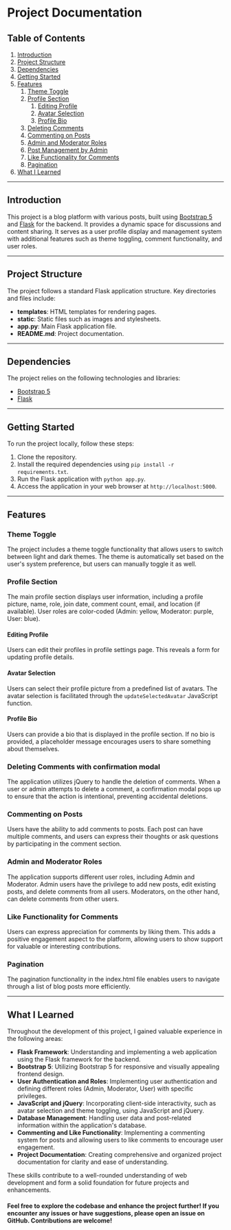 # Project Documentation

## Table of Contents

1. [Introduction](#introduction)
2. [Project Structure](#project-structure)
3. [Dependencies](#dependencies)
4. [Getting Started](#getting-started)
5. [Features](#features)
   1. [Theme Toggle](#theme-toggle)
   2. [Profile Section](#profile-section)
      1. [Editing Profile](#editing-profile)
      2. [Avatar Selection](#avatar-selection)
      3. [Profile Bio](#profile-bio)
   4. [Deleting Comments](#deleting-comments)
   5. [Commenting on Posts](#commenting-on-posts)
   6. [Admin and Moderator Roles](#admin-and-moderator-roles)
   7. [Post Management by Admin](#post-management-by-admin)
   8. [Like Functionality for Comments](#like-functionality-for-comments)
   9. [Pagination](#pagination)
6. [What I Learned](#what-i-learned)

---

## Introduction<a name="introduction"></a>

This project is a blog platform with various posts, built using [Bootstrap 5](https://getbootstrap.com/) and [Flask](https://flask.palletsprojects.com/) for the backend. It provides a dynamic space for discussions and content sharing. 
It serves as a user profile display and management system with additional features such as theme toggling, comment functionality, and user roles.

---

## Project Structure<a name="project-structure"></a>

The project follows a standard Flask application structure. Key directories and files include:
- **templates**: HTML templates for rendering pages.
- **static**: Static files such as images and stylesheets.
- **app.py**: Main Flask application file.
- **README.md**: Project documentation.

---

## Dependencies<a name="dependencies"></a>

The project relies on the following technologies and libraries:
- [Bootstrap 5](https://getbootstrap.com/)
- [Flask](https://flask.palletsprojects.com/)

---

## Getting Started<a name="getting-started"></a>

To run the project locally, follow these steps:

1. Clone the repository.
2. Install the required dependencies using `pip install -r requirements.txt`.
3. Run the Flask application with `python app.py`.
4. Access the application in your web browser at `http://localhost:5000`.

---

## Features<a name="features"></a>

### Theme Toggle<a name="theme-toggle"></a>

The project includes a theme toggle functionality that allows users to switch between light and dark themes. The theme is automatically set based on the user's system preference, but users can manually toggle it as well.


### Profile Section<a name="profile-section"></a>

The main profile section displays user information, including a profile picture, name, role, join date, comment count, email, and location (if available). User roles are color-coded (Admin: yellow, Moderator: purple, User: blue).

####    Editing Profile<a name="editing-profile"></a>

Users can edit their profiles in profile settings page. This reveals a form for updating profile details.

####    Avatar Selection<a name="avatar-selection"></a>

Users can select their profile picture from a predefined list of avatars. The avatar selection is facilitated through the `updateSelectedAvatar` JavaScript function.

####    Profile Bio<a name="profile-bio"></a>

Users can provide a bio that is displayed in the profile section. If no bio is provided, a placeholder message encourages users to share something about themselves.



### Deleting Comments with confirmation modal<a name="deleting-comments-with-confirmation-modal"></a>

The application utilizes jQuery to handle the deletion of comments. When a user or admin attempts to delete a comment, a confirmation modal pops up to ensure that the action is intentional, preventing accidental deletions.



### Commenting on Posts<a name="commenting-on-posts"></a>

Users have the ability to add comments to posts. Each post can have multiple comments, and users can express their thoughts or ask questions by participating in the comment section.



### Admin and Moderator Roles<a name="admin-and-moderator-roles"></a>

The application supports different user roles, including Admin and Moderator. Admin users have the privilege to add new posts, edit existing posts, and delete comments from all users. Moderators, on the other hand, can delete comments from other users.



### Like Functionality for Comments<a name="like-functionality-for-comments"></a>

Users can express appreciation for comments by liking them. This adds a positive engagement aspect to the platform, allowing users to show support for valuable or interesting contributions.



### Pagination<a name="pagination"></a>

The pagination functionality in the index.html file enables users to navigate through a list of blog posts more efficiently.

---

## What I Learned<a name="what-i-learned"></a>

Throughout the development of this project, I gained valuable experience in the following areas:

- **Flask Framework**: Understanding and implementing a web application using the Flask framework for the backend.
- **Bootstrap 5**: Utilizing Bootstrap 5 for responsive and visually appealing frontend design.
- **User Authentication and Roles**: Implementing user authentication and defining different roles (Admin, Moderator, User) with specific privileges.
- **JavaScript and jQuery**: Incorporating client-side interactivity, such as avatar selection and theme toggling, using JavaScript and jQuery.
- **Database Management**: Handling user data and post-related information within the application's database.
- **Commenting and Like Functionality**: Implementing a commenting system for posts and allowing users to like comments to encourage user engagement.
- **Project Documentation**: Creating comprehensive and organized project documentation for clarity and ease of understanding.

These skills contribute to a well-rounded understanding of web development and form a solid foundation for future projects and enhancements.


#### Feel free to explore the codebase and enhance the project further! If you encounter any issues or have suggestions, please open an issue on GitHub. Contributions are welcome!
